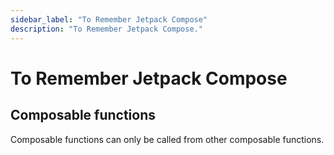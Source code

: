 ```yaml
---
sidebar_label: "To Remember Jetpack Compose"
description: "To Remember Jetpack Compose."
---
```


# To Remember Jetpack Compose

## Composable functions

Composable functions can only be called from other composable functions.